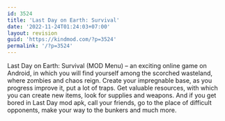 ```yaml
---
id: 3524
title: 'Last Day on Earth: Survival'
date: '2022-11-24T01:24:03+07:00'
layout: revision
guid: 'https://kindmod.com/?p=3524'
permalink: '/?p=3524'
---
```


Last Day on Earth: Survival (MOD Menu) – an exciting online game on Android, in which you will find yourself among the scorched wasteland, where zombies and chaos reign. Create your impregnable base, as you progress improve it, put a lot of traps. Get valuable resources, with which you can create new items, look for supplies and weapons. And if you get bored in Last Day mod apk, call your friends, go to the place of difficult opponents, make your way to the bunkers and much more.